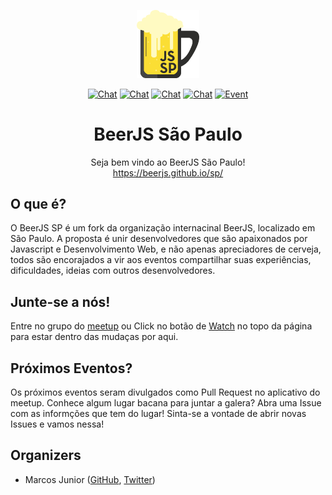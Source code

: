 <p align="center">
  <a href="https://vuejs.org" target="_blank" rel="noopener noreferrer">
    <img width="100" src="https://raw.githubusercontent.com/codermarcos/beerjs-sp/assets/logo-beerjs-sp-with-beer.png" alt="Vue logo">
  </a>

</p>
<p align="center">
  <a href="https://github.com/beerjs/sp"><img src="https://img.shields.io/github/stars/beerjs/sp.svg?style=social&label=Star" alt="Chat"></a>
  <a href="https://github.com/beerjs/sp/fork"><img src="https://img.shields.io/github/watchers/beerjs/sp.svg?style=social&label=watch" alt="Chat"></a>
  <a href="https://twitter.com/beerjs_sp"><img src="https://img.shields.io/twitter/url/http/shields.io.svg?style=social" alt="Chat"></a>
  <a href="https://beerjs-sp.slack.com/"><img src="https://img.shields.io/badge/chat-on%20slack-42bc99.svg" alt="Chat"></a>
  <a href="https://www.meetup.com/pt-BR/meetup-group-JCcOEVtX/"><img src="https://www.viriciti.com/wp-content/uploads/2016/11/meetup-resized.png" alt="Event" width="60"></a>
</p>
<h1 align="center">BeerJS São Paulo</h1>
<p align="center">
  Seja bem vindo ao BeerJS São Paulo!<br>
  <a href="https://beerjs.github.io/sp/">https://beerjs.github.io/sp/</a>
</p>

## O que é?

O BeerJS SP é um fork da organização internacinal BeerJS, localizado em São Paulo. A proposta é unir desenvolvedores que são apaixonados por Javascript e Desenvolvimento Web, e não apenas apreciadores de cerveja, todos são encorajados a vir aos eventos compartilhar suas experiências, dificuldades, ideias com outros desenvolvedores.

## Junte-se a nós!

Entre no grupo do [meetup](https://www.meetup.com/pt-BR/meetup-group-JCcOEVtX/) ou Click no botão de [Watch](https://github.com/beerjs/sp/subscription) no topo da página para estar dentro das mudaças por aqui. 

## Próximos Eventos?

Os próximos eventos seram divulgados como Pull Request no aplicativo do meetup. Conhece algum lugar bacana para juntar a galera? Abra uma Issue com as informções que tem do lugar! Sinta-se a vontade de abrir novas Issues e vamos nessa!

## Organizers

* Marcos Junior ([GitHub](https://github.com/codermarcos), [Twitter](https://twitter.com/codermarcos))